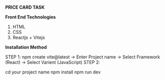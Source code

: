 **PRICE CARD TASK**

**Front End Technologies**
1. HTML
2. CSS
3. Reactjs + Vitejs

**Installation Method**

STEP 1:
 npm create vite@latest
  -> Enter Project name
  -> Select Framework (React)
  -> Select Varient (JavaScript)
STEP 2:

 cd your project name
 npm install
 npm run dev



